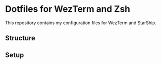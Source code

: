 # Dotfiles for WezTerm and Zsh

This repository contains my configuration files for WezTerm and StarShip.

## Structure


## Setup

